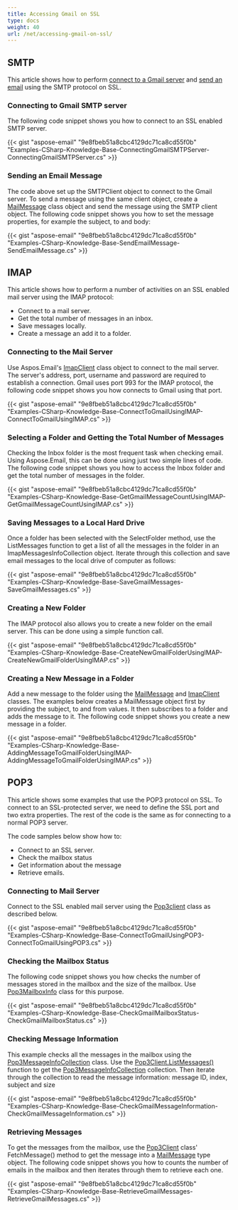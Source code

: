 ```yaml
---
title: Accessing Gmail on SSL
type: docs
weight: 40
url: /net/accessing-gmail-on-ssl/
---
```


## **SMTP**
This article shows how to perform [connect to a Gmail server](#connecting-to-gmail-smtp-server) and [send an email](#sending-an-email-message) using the SMTP protocol on SSL.
### **Connecting to Gmail SMTP server**
The following code snippet shows you how to connect to an SSL enabled SMTP server.



{{< gist "aspose-email" "9e8fbeb51a8cbc4129dc71ca8cd55f0b" "Examples-CSharp-Knowledge-Base-ConnectingGmailSMTPServer-ConnectingGmailSMTPServer.cs" >}}
### **Sending an Email Message**
The code above set up the SMTPClient object to connect to the Gmail server. To send a message using the same client object, create a [MailMessage](https://apireference.aspose.com/email/net/aspose.email/mailmessage) class object and send the message using the SMTP client object. The following code snippet shows you how to set the message properties, for example the subject, to and body:



{{< gist "aspose-email" "9e8fbeb51a8cbc4129dc71ca8cd55f0b" "Examples-CSharp-Knowledge-Base-SendEmailMessage-SendEmailMessage.cs" >}}
## **IMAP**
This article shows how to perform a number of activities on an SSL enabled mail server using the IMAP protocol:

- Connect to a mail server.
- Get the total number of messages in an inbox.
- Save messages locally.
- Create a message an add it to a folder.
### **Connecting to the Mail Server**
Use Aspos.Email's [ImapClient](https://apireference.aspose.com/email/net/aspose.email.clients.imap/imapclient) class object to connect to the mail server. The server's address, port, username and password are required to establish a connection. Gmail uses port 993 for the IMAP protocol, the following code snippet shows you how connects to Gmail using that port.



{{< gist "aspose-email" "9e8fbeb51a8cbc4129dc71ca8cd55f0b" "Examples-CSharp-Knowledge-Base-ConnectToGmailUsingIMAP-ConnectToGmailUsingIMAP.cs" >}}
### **Selecting a Folder and Getting the Total Number of Messages**
Checking the Inbox folder is the most frequent task when checking email. Using Aspose.Email, this can be done using just two simple lines of code. The following code snippet shows you how to access the Inbox folder and get the total number of messages in the folder.



{{< gist "aspose-email" "9e8fbeb51a8cbc4129dc71ca8cd55f0b" "Examples-CSharp-Knowledge-Base-GetGmailMessageCountUsingIMAP-GetGmailMessageCountUsingIMAP.cs" >}}
### **Saving Messages to a Local Hard Drive**
Once a folder has been selected with the SelectFolder method, use the ListMessages function to get a list of all the messages in the folder in an ImapMessagesInfoCollection object. Iterate through this collection and save email messages to the local drive of computer as follows:



{{< gist "aspose-email" "9e8fbeb51a8cbc4129dc71ca8cd55f0b" "Examples-CSharp-Knowledge-Base-SaveGmailMessages-SaveGmailMessages.cs" >}}
### **Creating a New Folder**
The IMAP protocol also allows you to create a new folder on the email server. This can be done using a simple function call.



{{< gist "aspose-email" "9e8fbeb51a8cbc4129dc71ca8cd55f0b" "Examples-CSharp-Knowledge-Base-CreateNewGmailFolderUsingIMAP-CreateNewGmailFolderUsingIMAP.cs" >}}
### **Creating a New Message in a Folder**
Add a new message to the folder using the [MailMessage](https://apireference.aspose.com/email/net/aspose.email/mailmessage) and [ImapClient](https://apireference.aspose.com/email/net/aspose.email.clients.imap/imapclient) classes. The examples below creates a MailMessage object first by providing the subject, to and from values. It then subscribes to a folder and adds the message to it. The following code snippet shows you create a new message in a folder.



{{< gist "aspose-email" "9e8fbeb51a8cbc4129dc71ca8cd55f0b" "Examples-CSharp-Knowledge-Base-AddingMessageToGmailFolderUsingIMAP-AddingMessageToGmailFolderUsingIMAP.cs" >}}
## **POP3**
This article shows some examples that use the POP3 protocol on SSL. To connect to an SSL-protected server, we need to define the SSL port and two extra properties. The rest of the code is the same as for connecting to a normal POP3 server.

The code samples below show how to:

- Connect to an SSL server.
- Check the mailbox status
- Get information about the message
- Retrieve emails.
### **Connecting to Mail Server**
Connect to the SSL enabled mail server using the [Pop3client](https://apireference.aspose.com/email/net/aspose.email.clients.pop3/pop3client) class as described below.



{{< gist "aspose-email" "9e8fbeb51a8cbc4129dc71ca8cd55f0b" "Examples-CSharp-Knowledge-Base-ConnectToGmailUsingPOP3-ConnectToGmailUsingPOP3.cs" >}}
### **Checking the Mailbox Status**
The following code snippet shows you how checks the number of messages stored in the mailbox and the size of the mailbox. Use [Pop3MailboxInfo](https://apireference.aspose.com/email/net/aspose.email.clients.pop3/pop3mailboxinfo) class for this purpose.



{{< gist "aspose-email" "9e8fbeb51a8cbc4129dc71ca8cd55f0b" "Examples-CSharp-Knowledge-Base-CheckGmailMailboxStatus-CheckGmailMailboxStatus.cs" >}}
### **Checking Message Information**
This example checks all the messages in the mailbox using the [Pop3MessageInfoCollection](https://apireference.aspose.com/email/net/aspose.email.clients.pop3/pop3messageinfocollection) class. Use the [Pop3Client.ListMessages()](https://apireference.aspose.com/email/net/aspose.email.clients.pop3/pop3client/methods/listmessages/index) function to get the [Pop3MessageInfoCollection](https://apireference.aspose.com/email/net/aspose.email.clients.pop3/pop3messageinfocollection) collection. Then iterate through the collection to read the message information: message ID, index, subject and size



{{< gist "aspose-email" "9e8fbeb51a8cbc4129dc71ca8cd55f0b" "Examples-CSharp-Knowledge-Base-CheckGmailMessageInformation-CheckGmailMessageInformation.cs" >}}
### **Retrieving Messages**
To get the messages from the mailbox, use the [Pop3Client](https://apireference.aspose.com/email/net/aspose.email.clients.pop3/pop3client) class' FetchMessage() method to get the message into a [MailMessage](https://apireference.aspose.com/email/net/aspose.email/mailmessage) type object. The following code snippet shows you how to counts the number of emails in the mailbox and then iterates through them to retrieve each one.



{{< gist "aspose-email" "9e8fbeb51a8cbc4129dc71ca8cd55f0b" "Examples-CSharp-Knowledge-Base-RetrieveGmailMessages-RetrieveGmailMessages.cs" >}}
